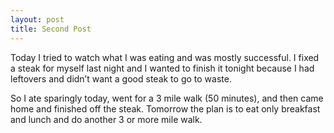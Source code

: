 ```yaml
---
layout: post
title: Second Post
---
```


Today I tried to watch what I was eating and was mostly successful. I fixed a steak for myself last night and I wanted to finish it tonight because I had leftovers and didn’t want a good steak to go to waste.

So I ate sparingly today, went for a 3 mile walk (50 minutes), and then came home and finished off the steak. Tomorrow the plan is to eat only breakfast and lunch and do another 3 or more mile walk.
